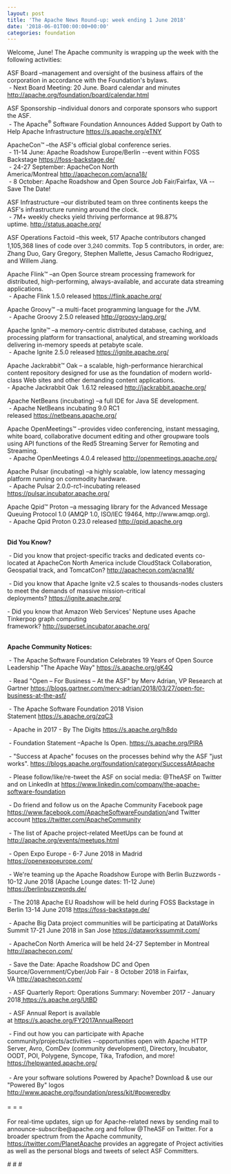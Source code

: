 ```yaml
---
layout: post
title: 'The Apache News Round-up: week ending 1 June 2018'
date: '2018-06-01T00:00:00+00:00'
categories: foundation
---
```

<p>Welcome, June! The Apache community is wrapping up the week with the following activities:</p> 
  <p>ASF Board –management and oversight of the business affairs of the corporation in accordance with the Foundation's bylaws.<br />&nbsp;- Next Board Meeting: 20 June. Board calendar and minutes <a href="http://apache.org/foundation/board/calendar.html">http://apache.org/foundation/board/calendar.html</a></p> 
  <p>ASF Sponsorship –individual donors and corporate sponsors who support the ASF.&nbsp;<br />&nbsp;-&nbsp;The Apache<sup>®</sup> Software Foundation Announces Added Support by Oath to Help Apache Infrastructure&nbsp;<a href="https://s.apache.org/eTNY">https://s.apache.org/eTNY</a></p> 
  <p>ApacheCon™ –the ASF's official global conference series.<br />&nbsp;- 11-14 June: Apache Roadshow Europe/Berlin --event within FOSS Backstage <a href="https://foss-backstage.de/">https://foss-backstage.de/</a><br />&nbsp;- 24-27 September: ApacheCon North America/Montreal&nbsp;<a href="http://apachecon.com/acna18/">http://apachecon.com/acna18/</a><br />&nbsp;- 8 October: Apache Roadshow and Open Source Job Fair/Fairfax, VA --Save The Date!&nbsp;</p> 
  <p>ASF Infrastructure –our distributed team on three continents keeps the ASF's infrastructure running around the clock.<br />&nbsp;- 7M+ weekly checks yield thriving performance at 98.87% uptime.&nbsp;<a href="http://status.apache.org/">http://status.apache.org/</a></p> 
  <p>ASF Operations Factoid&nbsp;–this week, 517 Apache contributors changed 1,105,368 lines of code over <font color="#333333" face="Helvetica Neue, Helvetica, Arial, sans-serif"><span style="font-size: 14px;">3,240</span></font>&nbsp;commits. Top 5 contributors, in order, are: Zhang Duo, Gary Gregory, Stephen Mallette, Jesus Camacho Rodriguez, and Willem Jiang.</p> 
  <p>Apache Flink™ –an Open Source stream processing framework for distributed, high-performing, always-available, and accurate data streaming applications.<br />&nbsp;- Apache Flink 1.5.0 released&nbsp;<a href="https://flink.apache.org/">https://flink.apache.org/</a></p> 
  <p>Apache Groovy™ –a multi-facet programming language for the JVM.<br />&nbsp;-&nbsp;Apache Groovy 2.5.0 released&nbsp;<a href="http://groovy-lang.org/">http://groovy-lang.org/</a></p> 
  <p>Apache Ignite™ –a memory-centric distributed database, caching, and processing platform for transactional, analytical, and streaming workloads delivering in-memory speeds at petabyte scale. <br />&nbsp;-&nbsp;Apache Ignite 2.5.0 released&nbsp;<a href="https://ignite.apache.org/">https://ignite.apache.org/</a></p> 
  <p>Apache Jackrabbit™ Oak – a scalable, high-performance hierarchical content repository designed for use as the foundation of modern world-class Web sites and other demanding content applications.<br />- Apache Jackrabbit Oak&nbsp; 1.6.12 released&nbsp;<a href="http://jackrabbit.apache.org/">http://jackrabbit.apache.org/</a> </p> 
  <p>Apache NetBeans (incubating) –a full IDE for Java SE development.<br />&nbsp;- Apache NetBeans incubating 9.0 RC1 released&nbsp;<a href="https://netbeans.apache.org/">https://netbeans.apache.org/</a></p> 
  <p>Apache OpenMeetings™ –provides video conferencing, instant messaging, white board, collaborative document editing and other groupware tools using API functions of the Red5 Streaming Server for Remoting and Streaming.<br />&nbsp;- Apache OpenMeetings 4.0.4 released&nbsp;<a href="http://openmeetings.apache.org/">http://openmeetings.apache.org/</a></p> 
  <p>Apache Pulsar (incubating) –a highly scalable, low latency messaging platform running on commodity hardware.<br />&nbsp;-&nbsp;Apache Pulsar 2.0.0-rc1-incubating&nbsp;released <a href="https://pulsar.incubator.apache.org/">https://pulsar.incubator.apache.org/</a></p> 
  <p>Apache Qpid™ Proton –a messaging library for the Advanced Message Queuing Protocol 1.0 (AMQP 1.0, ISO/IEC 19464, http://www.amqp.org).<br />&nbsp;- Apache Qpid Proton 0.23.0 released <a href="http://qpid.apache.org">http://qpid.apache.org</a></p> 
  <p style="font-weight: bold;"> </p> 
  <p><strong><br />Did You Know?</strong></p> 
  <div> 
    <p>&nbsp;- Did you know that project-specific tracks and dedicated events co-located at ApacheCon North America include CloudStack Collaboration, Geospatial track, and TomcatCon?&nbsp;<a href="http://apachecon.com/acna18/">http://apachecon.com/acna18/</a></p> 
    <p>&nbsp;- Did you know that&nbsp;Apache Ignite v2.5 scales to thousands-nodes clusters to meet the demands of massive mission-critical deployments?&nbsp;<a href="https://ignite.apache.org/">https://ignite.apache.org/</a></p> 
    <p>- Did you know that Amazon Web Services' Neptune uses Apache Tinkerpop graph computing framework?&nbsp;<a href="http://superset.incubator.apache.org/">http://superset.incubator.apache.org/</a></p> 
    <p> </p> 
    <p> </p> 
  </div> 
  <div><strong><br />Apache Community Notices:</strong></div> 
  <p>&nbsp;- The Apache<span style="font-size: 10.8333px;"> </span>Software Foundation Celebrates 19 Years of Open Source Leadership &quot;The Apache Way&quot;&nbsp;<a href="https://s.apache.org/gK4Q">https://s.apache.org/gK4Q</a></p> 
  <p>&nbsp;- Read &quot;Open – For Business – At the ASF&quot; by Merv Adrian, VP Research at Gartner&nbsp;<a href="https://blogs.gartner.com/merv-adrian/2018/03/27/open-for-business-at-the-asf/">https://blogs.gartner.com/merv-adrian/2018/03/27/open-for-business-at-the-asf/</a><br /></p> 
  <p>&nbsp;- The Apache Software Foundation 2018 Vision Statement&nbsp;<a href="https://s.apache.org/zqC3">https://s.apache.org/zqC3</a></p> 
  <p>&nbsp;- Apache in 2017 - By The Digits&nbsp;<a href="https://s.apache.org/h8do">https://s.apache.org/h8do</a></p> 
  <p>&nbsp;- Foundation Statement –Apache Is Open. <a href="https://s.apache.org/PIRA">https://s.apache.org/PIRA</a></p> 
  <div> 
    <p>&nbsp;- &quot;Success at Apache&quot; focuses on the processes behind why the ASF &quot;just works&quot;. <a href="https://blogs.apache.org/foundation/category/SuccessAtApache">https://blogs.apache.org/foundation/category/SuccessAtApache</a></p> 
  </div> 
  <div> 
    <p>&nbsp;- Please follow/like/re-tweet the ASF on social media: @TheASF on Twitter and on LinkedIn at <a href="https://www.linkedin.com/company/the-apache-software-foundation">https://www.linkedin.com/company/the-apache-software-foundation</a></p> 
    <p>&nbsp;- Do friend and follow us on the Apache Community Facebook page <a href="https://www.facebook.com/ApacheSoftwareFoundation/">https://www.facebook.com/ApacheSoftwareFoundation/</a>and Twitter account <a href="https://twitter.com/ApacheCommunity">https://twitter.com/ApacheCommunity</a></p> 
  </div> 
  <div> 
    <p><a href="https://feathercast.apache.org/"></a></p> 
  </div> 
  <div> 
    <p>&nbsp;- The list of Apache project-related MeetUps can be found at <a href="https://twitter.com/ApacheCommunity">http://apache.org/events/meetups.html<br /></a></p> 
    <p>&nbsp;- Open Expo Europe - 6-7 June 2018 in Madrid <a href="https://openexpoeurope.com/">https://openexpoeurope.com/<br /></a></p> 
    <p>&nbsp;- We're teaming up the Apache Roadshow Europe with Berlin Buzzwords - 10-12 June 2018 (Apache Lounge dates: 11-12 June) <a href="https://berlinbuzzwords.de/">https://berlinbuzzwords.de/</a></p> 
    <p>&nbsp;- The 2018 Apache EU Roadshow will be held during FOSS Backstage in Berlin 13-14 June 2018&nbsp;<a href="https://foss-backstage.de/">https://foss-backstage.de/</a></p> 
  </div> 
  <div> 
    <p>&nbsp;- Apache Big Data project communities will be participating at DataWorks Summit 17-21 June 2018 in San Jose <a href="https://dataworkssummit.com/">https://dataworkssummit.com/</a></p> 
    <p>&nbsp;- ApacheCon North America&nbsp;will be held 24-27 September in Montreal <a href="http://apachecon.com/">http://apachecon.com/</a></p> 
    <p>&nbsp;- Save the Date: Apache Roadshow DC and Open Source/Government/Cyber/Job Fair - 8 October 2018 in Fairfax, VA&nbsp;<a href="http://apachecon.com/">http://apachecon.com/</a></p> 
    <p>&nbsp;- ASF Quarterly Report: Operations Summary: November 2017 - January 2018<a href="https://s.apache.org/UtBD">&nbsp;https://s.apache.org/UtBD</a></p> 
  </div> 
  <div> 
    <p>&nbsp;- ASF Annual Report is available at&nbsp;<a href="https://s.apache.org/FY2017AnnualReport">https://s.apache.org/FY2017AnnualReport</a></p> 
  </div> 
  <div>&nbsp;- Find out how you can participate with Apache community/projects/activities --opportunities open with Apache HTTP Server, Avro, ComDev (community development), Directory, Incubator, OODT, POI, Polygene, Syncope, Tika, Trafodion, and more! <a href="https://helpwanted.apache.org/">https://helpwanted.apache.org/</a></div> 
  <div><br /></div> 
  <div>&nbsp;- Are your software solutions Powered by Apache? Download &amp; use our &quot;Powered By&quot; logos <a href="http://www.apache.org/foundation/press/kit/#poweredby">http://www.apache.org/foundation/press/kit/#poweredby</a></div> 
  <div><br /></div> 
  <div>= = =</div> 
  <div><br /></div> 
  <div>For real-time updates, sign up for Apache-related news by sending mail to announce-subscribe@apache.org and follow @TheASF on Twitter. For a broader spectrum from the Apache community, <a href="https://twitter.com/PlanetApache">https://twitter.com/PlanetApache</a> provides an aggregate of Project activities as well as the personal blogs and tweets of select ASF Committers.</div> 
  <p># # #</p>
